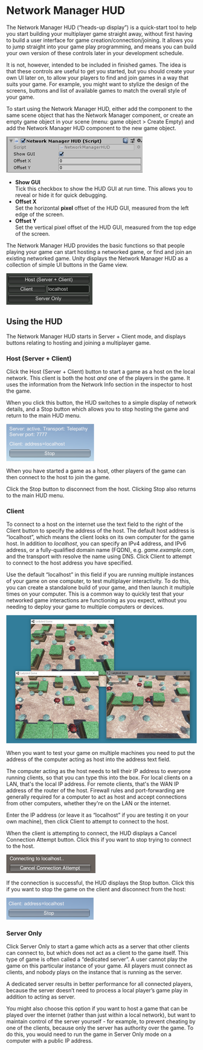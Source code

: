 # Network Manager HUD

The Network Manager HUD (“heads-up display”) is a quick-start tool to help you start building your multiplayer game straight away, without first having to build a user interface for game creation/connection/joining. It allows you to jump straight into your game play programming, and means you can build your own version of these controls later in your development schedule.

It is not, however, intended to be included in finished games. The idea is that these controls are useful to get you started, but you should create your own UI later on, to allow your players to find and join games in a way that suits your game. For example, you might want to stylize the design of the screens, buttons and list of available games to match the overall style of your game.

To start using the Network Manager HUD, either add the component to the same scene object that has the Network Manager component, or create an empty game object in your scene (menu: game object > Create Empty) and add the Network Manager HUD component to the new game object.

![](<../../.gitbook/assets/image (92).png>)

* **Show GUI**\
  &#x20;Tick this checkbox to show the HUD GUI at run time. This allows you to reveal or hide it for quick debugging.
* **Offset X**\
  &#x20;Set the horizontal **pixel** offset of the HUD GUI, measured from the left edge of the screen.
* **Offset Y**\
  &#x20;Set the vertical pixel offset of the HUD GUI, measured from the top edge of the screen.

The Network Manager HUD provides the basic functions so that people playing your game can start hosting a networked game, or find and join an existing networked game. Unity displays the Network Manager HUD as a collection of simple UI buttons in the Game view.

![](<../../.gitbook/assets/image (8).png>)

## Using the HUD <a href="#using-the-hud" id="using-the-hud"></a>

The Network Manager HUD starts in Server + Client mode, and displays buttons relating to hosting and joining a multiplayer game.

### Host (Server + Client) <a href="#host-server--client" id="host-server--client"></a>

Click the Host (Server + Client) button to start a game as a host on the local network. This client is both the host _and_ one of the players in the game. It uses the information from the Network Info section in the inspector to host the game.

When you click this button, the HUD switches to a simple display of network details, and a Stop button which allows you to stop hosting the game and return to the main HUD menu.

![](<../../.gitbook/assets/image (10).png>)

When you have started a game as a host, other players of the game can then connect to the host to join the game.

Click the Stop button to disconnect from the host. Clicking Stop also returns to the main HUD menu.

### Client <a href="#client" id="client"></a>

To connect to a host on the internet use the text field to the right of the Client button to specify the address of the host. The default host address is “localhost”, which means the client looks on its own computer for the game host. In addition to _localhost_, you can specify an IPv4 address, and IPv6 address, or a fully-qualified domain name (FQDN), e.g. _game.example.com_, and the transport with resolve the name using DNS. Click Client to attempt to connect to the host address you have specified.

Use the default “localhost” in this field if you are running multiple instances of your game on one computer, to test multiplayer interactivity. To do this, you can create a standalone build of your game, and then launch it multiple times on your computer. This is a common way to quickly test that your networked game interactions are functioning as you expect, without you needing to deploy your game to multiple computers or devices.

![](<../../.gitbook/assets/image (135).png>)

When you want to test your game on multiple machines you need to put the address of the computer acting as host into the address text field.

The computer acting as the host needs to tell their IP address to everyone running clients, so that you can type this into the box. For local clients on a LAN, that's the local IP address. For remote clients, that's the WAN IP address of the router of the host. Firewall rules and port-forwarding are generally required for a computer to act as host and accept connections from other computers, whether they're on the LAN or the internet.

Enter the IP address (or leave it as “localhost” if you are testing it on your own machine), then click Client to attempt to connect to the host.

When the client is attempting to connect, the HUD displays a Cancel Connection Attempt button. Click this if you want to stop trying to connect to the host.

![](<../../.gitbook/assets/image (26).png>)

If the connection is successful, the HUD displays the Stop button. Click this if you want to stop the game on the client and disconnect from the host:

![](<../../.gitbook/assets/image (48).png>)

### Server Only <a href="#server-only" id="server-only"></a>

Click Server Only to start a game which acts as a server that other clients can connect to, but which does not act as a client to the game itself. This type of game is often called a “dedicated server”. A user cannot play the game on this particular instance of your game. All players must connect as clients, and nobody plays on the instance that is running as the server.

A dedicated server results in better performance for all connected players, because the server doesn’t need to process a local player’s game play in addition to acting as server.

You might also choose this option if you want to host a game that can be played over the internet (rather than just within a local network), but want to maintain control of the server yourself - for example, to prevent cheating by one of the clients, because only the server has authority over the game. To do this, you would need to run the game in Server Only mode on a computer with a public IP address.
